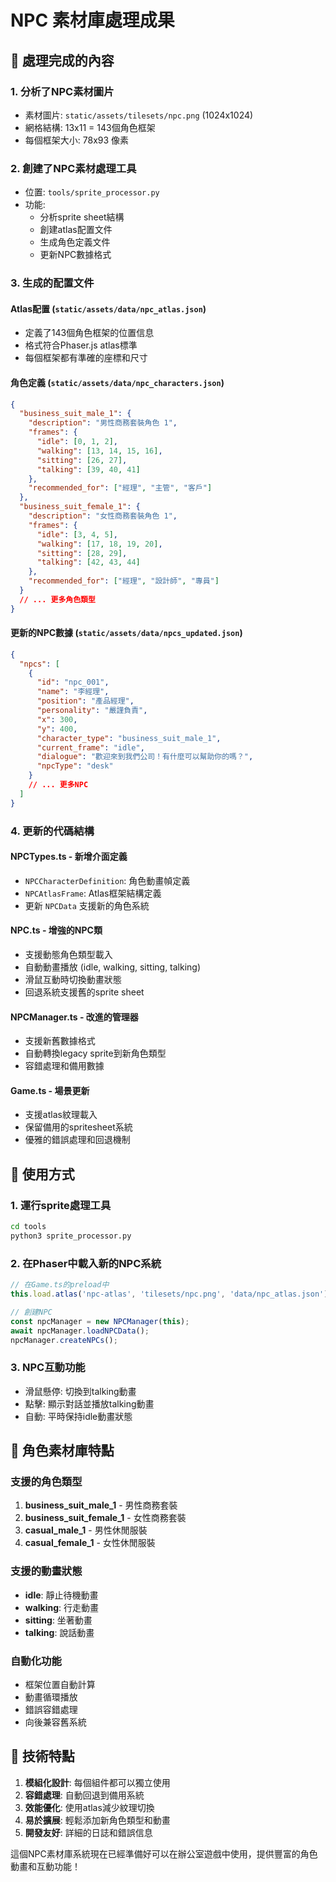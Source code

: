 # NPC 素材庫處理成果

## 🎯 處理完成的內容

### 1. 分析了NPC素材圖片
- 素材圖片: `static/assets/tilesets/npc.png` (1024x1024)
- 網格結構: 13x11 = 143個角色框架
- 每個框架大小: 78x93 像素

### 2. 創建了NPC素材處理工具
- 位置: `tools/sprite_processor.py`
- 功能: 
  - 分析sprite sheet結構
  - 創建atlas配置文件
  - 生成角色定義文件
  - 更新NPC數據格式

### 3. 生成的配置文件

#### Atlas配置 (`static/assets/data/npc_atlas.json`)
- 定義了143個角色框架的位置信息
- 格式符合Phaser.js atlas標準
- 每個框架都有準確的座標和尺寸

#### 角色定義 (`static/assets/data/npc_characters.json`)
```json
{
  "business_suit_male_1": {
    "description": "男性商務套裝角色 1",
    "frames": {
      "idle": [0, 1, 2],
      "walking": [13, 14, 15, 16],
      "sitting": [26, 27],
      "talking": [39, 40, 41]
    },
    "recommended_for": ["經理", "主管", "客戶"]
  },
  "business_suit_female_1": {
    "description": "女性商務套裝角色 1",
    "frames": {
      "idle": [3, 4, 5],
      "walking": [17, 18, 19, 20],
      "sitting": [28, 29],
      "talking": [42, 43, 44]
    },
    "recommended_for": ["經理", "設計師", "專員"]
  }
  // ... 更多角色類型
}
```

#### 更新的NPC數據 (`static/assets/data/npcs_updated.json`)
```json
{
  "npcs": [
    {
      "id": "npc_001",
      "name": "李經理",
      "position": "產品經理",
      "personality": "嚴謹負責",
      "x": 300,
      "y": 400,
      "character_type": "business_suit_male_1",
      "current_frame": "idle",
      "dialogue": "歡迎來到我們公司！有什麼可以幫助你的嗎？",
      "npcType": "desk"
    }
    // ... 更多NPC
  ]
}
```

### 4. 更新的代碼結構

#### NPCTypes.ts - 新增介面定義
- `NPCCharacterDefinition`: 角色動畫幀定義
- `NPCAtlasFrame`: Atlas框架結構定義
- 更新 `NPCData` 支援新的角色系統

#### NPC.ts - 增強的NPC類
- 支援動態角色類型載入
- 自動動畫播放 (idle, walking, sitting, talking)
- 滑鼠互動時切換動畫狀態
- 回退系統支援舊的sprite sheet

#### NPCManager.ts - 改進的管理器
- 支援新舊數據格式
- 自動轉換legacy sprite到新角色類型
- 容錯處理和備用數據

#### Game.ts - 場景更新
- 支援atlas紋理載入
- 保留備用的spritesheet系統
- 優雅的錯誤處理和回退機制

## 🚀 使用方式

### 1. 運行sprite處理工具
```bash
cd tools
python3 sprite_processor.py
```

### 2. 在Phaser中載入新的NPC系統
```typescript
// 在Game.ts的preload中
this.load.atlas('npc-atlas', 'tilesets/npc.png', 'data/npc_atlas.json');

// 創建NPC
const npcManager = new NPCManager(this);
await npcManager.loadNPCData();
npcManager.createNPCs();
```

### 3. NPC互動功能
- 滑鼠懸停: 切換到talking動畫
- 點擊: 顯示對話並播放talking動畫
- 自動: 平時保持idle動畫狀態

## 🎨 角色素材庫特點

### 支援的角色類型
1. **business_suit_male_1** - 男性商務套裝
2. **business_suit_female_1** - 女性商務套裝  
3. **casual_male_1** - 男性休閒服裝
4. **casual_female_1** - 女性休閒服裝

### 支援的動畫狀態
- **idle**: 靜止待機動畫
- **walking**: 行走動畫
- **sitting**: 坐著動畫  
- **talking**: 說話動畫

### 自動化功能
- 框架位置自動計算
- 動畫循環播放
- 錯誤容錯處理
- 向後兼容舊系統

## 🔧 技術特點

1. **模組化設計**: 每個組件都可以獨立使用
2. **容錯處理**: 自動回退到備用系統
3. **效能優化**: 使用atlas減少紋理切換
4. **易於擴展**: 輕鬆添加新角色類型和動畫
5. **開發友好**: 詳細的日誌和錯誤信息

這個NPC素材庫系統現在已經準備好可以在辦公室遊戲中使用，提供豐富的角色動畫和互動功能！